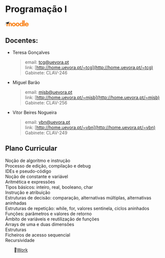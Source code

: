 # Programação I  
[ <img width="75px" src="https://github.com/GBarradas/GBarradas/blob/main/img/moodle.png?raw=true">](https://www.moodle.uevora.pt/2021/course/view.php?id=759)
## Docentes:
- Teresa Gonçalves
  > email: [tcg@uevora.pt](tcg@uevora.pt)  
    link: [http://home.uevora.pt/~tcg](http://home.uevora.pt/~tcg)  
    Gabinete: CLAV-246
- Miguel Barão
  > email: [mjsb@uevora.pt](mjsb@uevora.pt)   
    link: [http://home.uevora.pt/~mjsb](http://home.uevora.pt/~mjsb)  
    Gabinete: CLAV-256
- Vitor Beires Nogueira
  > email: [vbn@uevora.pt](vbn@uevora.pt)  
    link: [http://home.uevora.pt/~vbn](http://home.uevora.pt/~vbn)  
    Gabinete: CLAV-249

## Plano Curricular
Noção de algoritmo e instrução  
Processo de edição, compilação e debug  
IDEs e pseudo-código  
Noção de constante e variável  
Aritmética e expressões  
Tipos básicos: inteiro, real, booleano, char  
Instrução e atribuição  
Estruturas de decisão: comparação, alternativas múltiplas, alternativas aninhadas  
Estruturas de repetição: while, for, valores sentinela, ciclos aninhados  
Funções: parâmetros e valores de retorno  
Âmbito de variáveis e reutilização de funções  
Arrays de uma e duas dimensões  
Estruturas  
Ficheiros de acesso sequencial  
Recursividade   

&emsp;&emsp;🔗[Work](../../P1-mineweeper/)